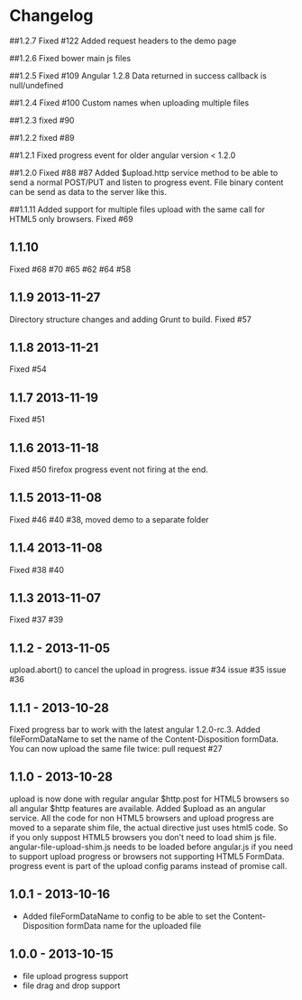 # Changelog

##1.2.7
Fixed #122 
Added request headers to the demo page

##1.2.6
Fixed bower main js files

##1.2.5
Fixed #109 Angular 1.2.8 Data returned in success callback is null/undefined

##1.2.4
Fixed #100 Custom names when uploading multiple files

##1.2.3
fixed #90

##1.2.2
fixed #89

##1.2.1
Fixed progress event for older angular version < 1.2.0

##1.2.0
Fixed #88 #87 
Added $upload.http service method to be able to send a normal POST/PUT and listen to progress event.
File binary content can be send as data to the server like this.
 
##1.1.11
Added support for multiple files upload with the same call for HTML5 only browsers.
Fixed #69

## 1.1.10
Fixed #68 #70 #65 #62 #64 #58


## 1.1.9 2013-11-27
Directory structure changes and adding Grunt to build.
Fixed #57 

## 1.1.8 2013-11-21
Fixed #54

## 1.1.7 2013-11-19
Fixed #51

## 1.1.6 2013-11-18
Fixed #50 firefox progress event not firing at the end.

## 1.1.5 2013-11-08
Fixed #46 #40 #38, moved demo to a separate folder

## 1.1.4 2013-11-08
Fixed #38 #40

## 1.1.3 2013-11-07
Fixed #37 #39

## 1.1.2 - 2013-11-05
upload.abort() to cancel the upload in progress.
issue #34
issue #35
issue #36

## 1.1.1 - 2013-10-28
Fixed progress bar to work with the latest angular 1.2.0-rc.3.
Added fileFormDataName to set the name of the Content-Disposition formData.
You can now upload the same file twice: pull request #27

## 1.1.0 - 2013-10-28
upload is now done with regular angular $http.post for HTML5 browsers so all angular $http features are available.
Added $upload as an angular service.
All the code for non HTML5 browsers and upload progress are moved to a separate shim file, the actual directive just uses html5 code. So if you only suppost HTML5 browsers you don't need to load shim js file.
angular-file-upload-shim.js needs to be loaded before angular.js if you need to support upload progress or browsers not supporting HTML5 FormData.
progress event is part of the upload config params instead of promise call.

## 1.0.1 - 2013-10-16
- Added fileFormDataName to config to be able to set the Content-Disposition formData name for the uploaded file

## 1.0.0 - 2013-10-15
- file upload progress support
- file drag and drop support

